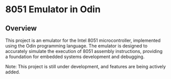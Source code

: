 # 8051 Emulator in Odin

## Overview

This project is an emulator for the Intel 8051 microcontroller, implemented using the Odin programming language. The emulator is designed to accurately simulate the execution of 8051 assembly instructions, providing a foundation for embedded systems development and debugging.

Note: This project is still under development, and features are being actively added.